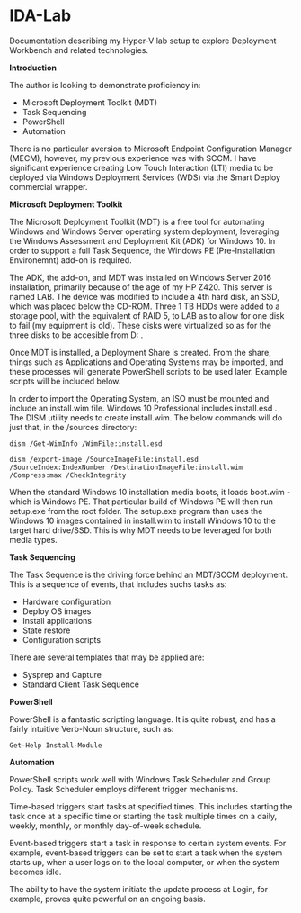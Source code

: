 # IDA-Lab
Documentation describing my Hyper-V lab setup to explore Deployment Workbench and related technologies.

**Introduction**

The author is looking to demonstrate proficiency in:
  - Microsoft Deployment Toolkit (MDT)
  - Task Sequencing 
  - PowerShell
  - Automation
  
There is no particular aversion to Microsoft Endpoint Configuration Manager (MECM), however, my previous experience was with SCCM. I have significant experience creating Low Touch Interaction (LTI) media to be deployed via Windows Deployment Services (WDS) via the Smart Deploy commercial wrapper.
  
**Microsoft Deployment Toolkit**

The Microsoft Deployment Toolkit (MDT) is a free tool for automating Windows and Windows Server operating system deployment, leveraging the Windows Assessment and Deployment Kit (ADK) for Windows 10. In order to support a full Task Sequence, the  Windows PE (Pre-Installation Environemnt) add-on is required.

The ADK, the add-on, and MDT was installed on Windows Server 2016 installation, primarily because of the age of my HP Z420. This server is named LAB. The device was modified to include a 4th hard disk, an SSD, which was placed below the CD-ROM. Three 1 TB HDDs were added to a storage pool, with the equivalent of RAID 5, to LAB as to allow for one disk to fail (my equipment is old). These disks were virtualized so as for the three disks to be accesible from D: .  

Once MDT is installed, a Deployment Share is created. From the share, things such as Applications and Operating Systems may be imported, and these processes will generate PowerShell scripts to be used later. Example scripts will be included below.

In order to import the Operating System, an ISO must be mounted and include an install.wim file. Windows 10 Professional includes install.esd . The DISM utility needs to create install.wim. The below commands will do just that, in the /sources directory:

  ```dism /Get-WimInfo /WimFile:install.esd```

  ```dism /export-image /SourceImageFile:install.esd /SourceIndex:IndexNumber /DestinationImageFile:install.wim /Compress:max /CheckIntegrity```

When the standard Windows 10 installation media boots, it loads boot.wim - which is Windows PE. That particular build of Windows PE will then run setup.exe from the root folder. The setup.exe program than uses the Windows 10 images contained in install.wim to install Windows 10 to the target hard drive/SSD. This is why MDT needs to be leveraged for both media types.

**Task Sequencing**

The Task Sequence is the driving force behind an MDT/SCCM deployment. This is a sequence of events, that includes suchs tasks as:
  - Hardware configuration
  - Deploy OS images
  - Install applications
  - State restore
  - Configuration scripts

There are several templates that may be applied are:
  - Sysprep and Capture
  - Standard Client Task Sequence



**PowerShell** 

PowerShell is a fantastic scripting language. It is quite robust, and has a fairly intuitive Verb-Noun structure, such as:

```Get-Help Install-Module```





**Automation**

PowerShell scripts work well with Windows Task Scheduler and Group Policy. Task Scheduler employs different trigger mechanisms. 

Time-based triggers start tasks at specified times. This includes starting the task once at a specific time or starting the task multiple times on a daily, weekly, monthly, or monthly day-of-week schedule.

Event-based triggers start a task in response to certain system events. For example, event-based triggers can be set to start a task when the system starts up, when a user logs on to the local computer, or when the system becomes idle.

The ability to have the system initiate the update process at Login, for example, proves quite powerful on an ongoing basis.

